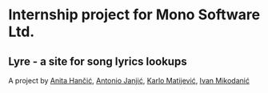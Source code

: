 # Internship project for Mono Software Ltd.

## Lyre - a site for song lyrics lookups

A project by [Anita Hančić](https://github.com/hanita7), [Antonio Janjić](https://github.com/Lame-een), [Karlo Matijević](https://github.com/kmatijev), [Ivan Mikodanić](https://github.com/Mikodanic-I)
